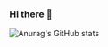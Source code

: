 ### Hi there 👋

![Anurag's GitHub stats](https://github-readme-stats.vercel.app/api?username=elvishan2008&show_icons=true&theme=radical)

<!--
**elvishan2008/elvishan2008** is a ✨ _special_ ✨ repository because its `README.md` (this file) appears on your GitHub profile.
Here are some ideas to get you started:




- 🔭 I’m currently working on ...
- 🌱 I’m currently learning ...
- 👯 I’m looking to collaborate on ...
- 🤔 I’m looking for help with ...
- 💬 Ask me about ...
- 📫 How to reach me: ...
- 😄 Pronouns: ...
- ⚡ Fun fact: ...
-->

